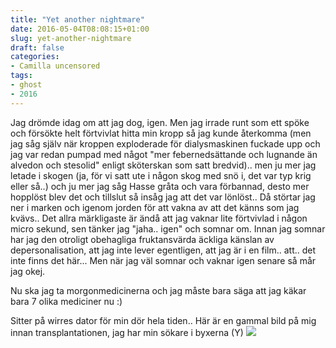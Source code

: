 ```yaml
---
title: "Yet another nightmare"
date: 2016-05-04T08:08:15+01:00
slug: yet-another-nightmare
draft: false
categories:
- Camilla uncensored
tags:
- ghost
- 2016
---
```


Jag drömde idag om att jag dog, igen. Men jag irrade runt som ett spöke och försökte helt förtvivlat hitta min kropp så jag kunde återkomma (men jag såg själv när kroppen exploderade för dialysmaskinen fuckade upp och jag var redan pumpad med något "mer febernedsättande och lugnande än alvedon och stesolid" enligt sköterskan som satt bredvid).. men ju mer jag letade i skogen (ja, för vi satt ute i någon skog med snö i, det var typ krig eller så..) och ju mer jag såg Hasse gråta och vara förbannad, desto mer hopplöst blev det och tillslut så insåg jag att det var lönlöst.. Då störtar jag ner i marken och igenom jorden för att vakna av att det känns som jag kvävs.. 
Det allra märkligaste är ändå att jag vaknar lite förtvivlad i någon micro sekund, sen tänker jag "jaha.. igen" och somnar om. Innan jag somnar har jag den otroligt obehagliga fruktansvärda äckliga känslan av depersonalisation, att jag inte lever egentligen, att jag är i en film.. att.. det inte finns det här... Men när jag väl somnar och vaknar igen senare så mår jag okej.

Nu ska jag ta morgonmedicinerna och jag måste bara säga att jag käkar bara 7 olika mediciner nu :)  

Sitter på wirres dator för min dör hela tiden.. Här är en gammal bild på mig innan transplantationen, jag har min sökare i byxerna (Y)
![](/assets/images/ghost/2016/05/CAM00049.jpg)
